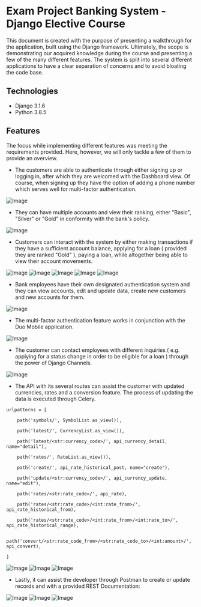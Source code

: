 # Exam Project Banking System - Django Elective Course 

This document is created with the purpose of presenting a walkthrough for the application, built using the Django framework. Ultimately, the scope is demonstrating our acquired knowledge during the course and presenting a few of the many different features. The system is split into several different applications to have a clear separation of concerns and to avoid bloating the code base.

## Technologies

- Django 3.1.6
- Python 3.8.5

## Features

The focus while implementing different features was meeting the requirements provided. Here, however, we will only tackle a few of them to provide an overview.

- The customers are able to authenticate through either signing up or logging in, after which they are welcomed with the Dashboard view. Of course, when signing up they have the option of adding a phone number which serves well for multi-factor authentication. 

![Image](./READMEGraphics/Dashboard.PNG)

- They can have multiple accounts and view their ranking, either "Basic", "Silver" or "Gold" in conformity with the bank's policy.

![Image](./READMEGraphics/Account_Overview.PNG)

- Customers can interact with the system by either making transactions if they have a sufficient account balance, applying for a loan ( provided they are ranked "Gold" ), paying a loan, while altogether being able to view their account movements.

![Image](./READMEGraphics/New_Transaction.PNG)
![Image](./READMEGraphics/Transaction_Confirmed.PNG)
![Image](./READMEGraphics/Transactions_List.PNG)
![Image](./READMEGraphics/Apply_Loan.PNG)
![Image](./READMEGraphics/Payment_Loan.PNG)

- Bank employees have their own designated authentication system and they can view accounts, edit and update data, create new customers and new accounts for them.

![Image](./READMEGraphics/View_All_Customers.PNG)

- The multi-factor authentication feature works in conjunction with the Duo Mobile application.

![Image](./READMEGraphics/MFA.PNG)

- The customer can contact employees with different inquiries ( e.g. applying for a status change in order to be eligible for a loan ) through the power of Django Channels.

![Image](./READMEGraphics/Chat.PNG)

- The API with its several routes can assist the customer with updated currencies, rates and a conversion feature. The process of updating the data is executed through Celery.

```
urlpatterns = [

    path('symbols/', SymbolList.as_view()),

    path('latest/', CurrencyList.as_view()),

    path('latest/<str:currency_code>/', api_currency_detail, name="detail"),

    path('rates/', RateList.as_view()),

    path('create/', api_rate_historical_post, name="create"),

    path('update/<str:currency_code>/', api_currency_update, name="edit"),

    path('rates/<str:rate_code>/', api_rate),

    path('rates/<str:rate_code>/<int:rate_from>/', api_rate_historical_from),

    path('rates/<str:rate_code>/<int:rate_from>/<int:rate_to>/', api_rate_historical_range),

    path('convert/<str:rate_code_from>/<str:rate_code_to>/<int:amount>/', api_convert),

]
```

![Image](./READMEGraphics/API_Currency.PNG)
![Image](./READMEGraphics/API_Rates.PNG)
![Image](./READMEGraphics/API_Convert.PNG)

- Lastly, it can assist the developer through Postman to create or update records and with a provided REST Documentation:

![Image](./READMEGraphics/Slash_Create.PNG)
![Image](./READMEGraphics/Slash_Update.PNG)
![Image](./READMEGraphics/REST_Documentation.PNG)

